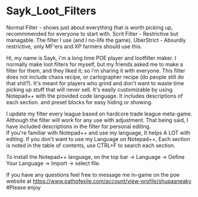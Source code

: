 # Sayk_Loot_Filters
Normal Filter - shows just about everything that is worth picking up, recommmended for everyone to start with.
Scrit Filter - Restrictive but managable. The filter I use (and I no-life the game).
UberStrict - Absurdly restrictive, only MF'ers and XP farmers should use this.

Hi, my name is Sayk, i'm a long time POE player and lootfilter maker. I normally make loot filters for myself, but my friends asked me to make a filter for them, and they liked it; so i'm sharing it with everyone.
This filter does not include chaos recipe, or cartographer recipe (do people still do that shit?). 
It's meant for players who grind and don't want to waste time picking up stuff that will never sell.
It's easily customizable by using Notepad++ with the provided code language.
It includes descriptions of each section. and preset blocks for easy hiding or showing.

I update my filter every league based on hardcore trade league meta-game.
Although the filter will work for any use with adjustment. 
That being said, I have included descriptions in the filter for personal editing.  
If you're familiar with Notepad++ and use my language, It helps A LOT with editing.
If you don't want to use my Language on Notepad++, Each section is noted in the table of contents, use CTRL+F to search each section.

To install the Notepad++ language, on the top bar -> Language -> Define Your Language -> Import -> select file.

If you have any questions feel free to message me in-game on the poe website at https://www.pathofexile.com/account/view-profile/shupasneaky
#Please enjoy

